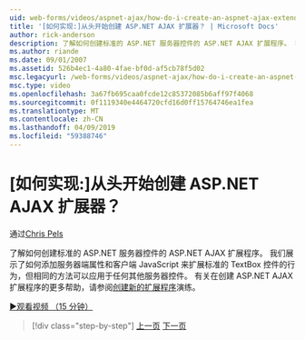 ```yaml
---
uid: web-forms/videos/aspnet-ajax/how-do-i-create-an-aspnet-ajax-extender-from-scratch
title: '[如何实现:]从头开始创建 ASP.NET AJAX 扩展器？ | Microsoft Docs'
author: rick-anderson
description: 了解如何创建标准的 ASP.NET 服务器控件的 ASP.NET AJAX 扩展程序。 我们展示了如何添加服务器端属性和客户端 JavaScript...
ms.author: riande
ms.date: 09/01/2007
ms.assetid: 526b4ec1-4a80-4fae-bf0d-af5cb78f5d02
msc.legacyurl: /web-forms/videos/aspnet-ajax/how-do-i-create-an-aspnet-ajax-extender-from-scratch
msc.type: video
ms.openlocfilehash: 3a67fb695caa0fcde12c85372085b6aff97f4068
ms.sourcegitcommit: 0f1119340e4464720cfd16d0ff15764746ea1fea
ms.translationtype: MT
ms.contentlocale: zh-CN
ms.lasthandoff: 04/09/2019
ms.locfileid: "59388746"
---
```

# <a name="how-do-i-create-an-aspnet-ajax-extender-from-scratch"></a>[如何实现:]从头开始创建 ASP.NET AJAX 扩展器？

通过[Chris Pels](https://twitter.com/chrispels)

了解如何创建标准的 ASP.NET 服务器控件的 ASP.NET AJAX 扩展程序。 我们展示了如何添加服务器端属性和客户端 JavaScript 来扩展标准的 TextBox 控件的行为，但相同的方法可以应用于任何其他服务器控件。 有关在创建 ASP.NET AJAX 扩展程序的更多帮助，请参阅[创建新的扩展程序](../../overview/ajax-control-toolkit/getting-started/creating-a-custom-ajax-control-toolkit-control-extender-cs.md)演练。

[&#9654;观看视频 （15 分钟）](https://channel9.msdn.com/Blogs/ASP-NET-Site-Videos/how-do-i-create-an-aspnet-ajax-extender-from-scratch)

> [!div class="step-by-step"]
> [上一页](how-do-i-trigger-an-updatepanel-refresh-from-a-dropdownlist-control.md)
> [下一页](how-do-i-build-custom-server-controls-that-work-with-or-without-aspnet-ajax.md)
